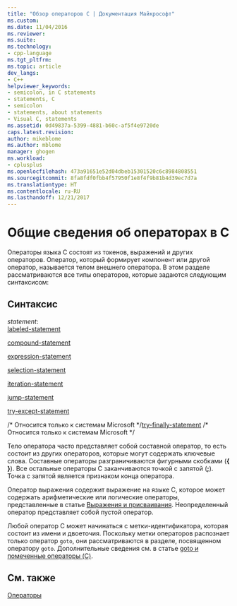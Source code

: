 ```yaml
---
title: "Обзор операторов C | Документация Майкрософт"
ms.custom: 
ms.date: 11/04/2016
ms.reviewer: 
ms.suite: 
ms.technology:
- cpp-language
ms.tgt_pltfrm: 
ms.topic: article
dev_langs:
- C++
helpviewer_keywords:
- semicolon, in C statements
- statements, C
- semicolon
- statements, about statements
- Visual C, statements
ms.assetid: 0d49837a-5399-4881-b60c-af5f4e9720de
caps.latest.revision: 
author: mikeblome
ms.author: mblome
manager: ghogen
ms.workload:
- cplusplus
ms.openlocfilehash: 473a91651e52d04dbeb15301520c6c8984808551
ms.sourcegitcommit: 8fa8fdf0fbb4f57950f1e8f4f9b81b4d39ec7d7a
ms.translationtype: HT
ms.contentlocale: ru-RU
ms.lasthandoff: 12/21/2017
---
```

# <a name="overview-of-c-statements"></a>Общие сведения об операторах в C
Операторы языка C состоят из токенов, выражений и других операторов. Оператор, который формирует компонент или другой оператор, называется телом внешнего оператора. В этом разделе рассматриваются все типы операторов, которые задаются следующим синтаксисом:  
  
## <a name="syntax"></a>Синтаксис  
 *statement*:  
 [labeled-statement](../c-language/goto-and-labeled-statements-c.md)  
  
 [compound-statement](../c-language/compound-statement-c.md)  
  
 [expression-statement](../c-language/expression-statement-c.md)  
  
 [selection-statement](../c-language/if-statement-c.md)  
  
 [iteration-statement](../c-language/do-while-statement-c.md)  
  
 [jump-statement](../c-language/break-statement-c.md)  
  
 [try-except-statement](../c-language/try-except-statement-c.md)  
  
 /* Относится только к системам Microsoft \*/[try-finally-statement](../c-language/try-finally-statement-c.md) /\* Относится только к системам Microsoft \*/  
  
 Тело оператора часто представляет собой составной оператор, то есть состоит из других операторов, которые могут содержать ключевые слова. Составные операторы разграничиваются фигурными скобками (**{ }**). Все остальные операторы C заканчиваются точкой с запятой (**;**). Точка с запятой является признаком конца оператора.  
  
 Оператор выражения содержит выражение на языке C, которое может содержать арифметические или логические операторы, представленные в статье [Выражения и присваивания](../c-language/expressions-and-assignments.md). Неопределенный оператор представляет собой пустой оператор.  
  
 Любой оператор C может начинаться с метки-идентификатора, которая состоит из имени и двоеточия. Поскольку метки операторов распознает только оператор `goto`, они рассматриваются в разделе, посвященном оператору `goto`. Дополнительные сведения см. в статье [goto и помеченные операторы (C)](../c-language/goto-and-labeled-statements-c.md).  
  
## <a name="see-also"></a>См. также  
 [Операторы](../c-language/statements-c.md)